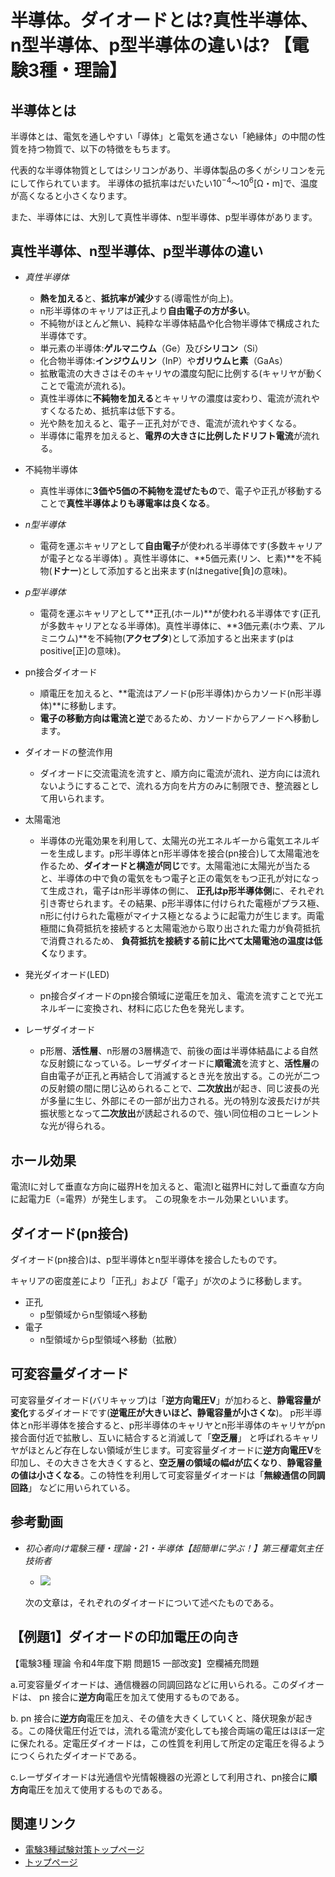 # 半導体。ダイオードとは?真性半導体、n型半導体、p型半導体の違いは? 【電験3種・理論】

## 半導体とは

半導体とは、電気を通しやすい「導体」と電気を通さない「絶縁体」の中間の性質を持つ物質で、以下の特徴をもちます。

代表的な半導体物質としてはシリコンがあり、半導体製品の多くがシリコンを元にして作られています。
半導体の抵抗率はだいたい$10^{-4}$～$10^{6}$[Ω・m]で、温度が高くなると小さくなります。

また、半導体には、大別して真性半導体、n型半導体、p型半導体があります。




## 真性半導体、n型半導体、p型半導体の違い

- *真性半導体*
    - **熱を加える**と、**抵抗率が減少**する(導電性が向上)。
    - n形半導体のキャリアは正孔より**自由電子の方が多い**。
    - 不純物がほとんど無い、純粋な半導体結晶や化合物半導体で構成された半導体です。
    - 単元素の半導体:**ゲルマニウム**（Ge）及び**シリコン**（Si）
    - 化合物半導体:**インジウムリン**（InP）や**ガリウムヒ素**（GaAs）
    - 拡散電流の大きさはそのキャリヤの濃度勾配に比例する(キャリヤが動くことで電流が流れる)。
    - 真性半導体に**不純物を加える**とキャリヤの濃度は変わり、電流が流れやすくなるため、抵抗率は低下する。
    - 光や熱を加えると、電子－正孔対ができ、電流が流れやすくなる。
    - 半導体に電界を加えると、**電界の大きさに比例したドリフト電流**が流れる。
- 不純物半導体
    - 真性半導体に**3価や5価の不純物を混ぜたもの**で、電子や正孔が移動することで**真性半導体よりも導電率は良くなる**。
- *n型半導体*
    - 電荷を運ぶキャリアとして**自由電子**が使われる半導体です(多数キャリアが電子となる半導体) 。真性半導体に、**5価元素(リン、ヒ素)**を不純物(**ドナー**)として添加すると出来ます(nはnegative[負]の意味)。
- *p型半導体*
    - 電荷を運ぶキャリアとして**正孔(ホール)**が使われる半導体です(正孔が多数キャリアとなる半導体)。真性半導体に、**3価元素(ホウ素、アルミニウム)**を不純物(**アクセプタ**)として添加すると出来ます(pはpositive[正]の意味)。



- pn接合ダイオード
    - 順電圧を加えると、**電流はアノード(p形半導体)からカソード(n形半導体)**に移動します。
    - **電子の移動方向は電流と逆**であるため、カソードからアノードへ移動します。
- ダイオードの整流作用
    - ダイオードに交流電流を流すと、順方向に電流が流れ、逆方向には流れないようにすることで、流れる方向を片方のみに制限でき、整流器として用いられます。
- 太陽電池
    - 半導体の光電効果を利用して、太陽光の光エネルギーから電気エネルギーを生成します。p形半導体とn形半導体を接合(pn接合)して太陽電池を作るため、**ダイオードと構造が同じ**です。太陽電池に太陽光が当たると、半導体の中で負の電気をもつ電子と正の電気をもつ正孔が対になって生成され，電子はn形半導体の側に、 **正孔はp形半導体側**に、それぞれ引き寄せられます。その結果、p形半導体に付けられた電極がプラス極、n形に付けられた電極がマイナス極となるように起電力が生じます。両電極間に負荷抵抗を接続すると太陽電池から取り出された電力が負荷抵抗で消費されるため、 **負荷抵抗を接続する前に比べて太陽電池の温度は低く**なります。
- 発光ダイオード(LED)
    - pn接合ダイオードのpn接合領域に逆電圧を加え、電流を流すことで光エネルギーに変換され、材料に応じた色を発光します。
- レーザダイオード
    - p形層、**活性層**、n形層の3層構造で、前後の面は半導体結晶による自然な反射鏡になっている。レーザダイオードに**順電流**を流すと、**活性層**の自由電子が正孔と再結合して消滅するとき光を放出する。この光が二つの反射鏡の間に閉じ込められることで、**二次放出**が起き、同じ波長の光が多量に生じ、外部にその一部が出力される。光の特別な波長だけが共振状態となって**二次放出**が誘起されるので、強い同位相のコヒーレントな光が得られる。


## ホール効果

電流Iに対して垂直な方向に磁界Hを加えると、電流Iと磁界Hに対して垂直な方向に起電力E（=電界）が発生します。
この現象をホール効果といいます。

## ダイオード(pn接合)

ダイオード(pn接合)は、p型半導体とn型半導体を接合したものです。


キャリアの密度差により「正孔」および「電子」が次のように移動します。

- 正孔
    - p型領域からn型領域へ移動
- 電子
    - n型領域からp型領域へ移動（拡散）

## 可変容量ダイオード

可変容量ダイオード(バリキャップ)は「**逆方向電圧V**」が加わると、**静電容量が変化**するダイオードです(**逆電圧が大きいほど、静電容量が小さくな**)。 p形半導体とn形半導体を接合すると、p形半導体のキャリヤとn形半導体のキャリヤがpn接合面付近で拡散し、互いに結合すると消滅して「**空乏層**」 と呼ばれるキャリヤがほとんど存在しない領域が生じます。可変容量ダイオードに**逆方向電圧V**を印加し、その大きさを大きくすると、**空乏層の領域の幅dが広くなり**、**静電容量の値は小さくなる**。この特性を利用して可変容量ダイオードは「**無線通信の同調回路**」 などに用いられている。

## 参考動画

- *初心者向け電験三種・理論・21・半導体【超簡単に学ぶ！】第三種電気主任技術者*
    - [![](https://img.youtube.com/vi/2s3WI3417Nc/0.jpg)](https://www.youtube.com/watch?v=2s3WI3417Nc)

    次の文章は，それぞれのダイオードについて述べたものである。

## 【例題1】ダイオードの印加電圧の向き

【電験3種 理論 令和4年度下期 問題15 一部改変】空欄補充問題

a.可変容量ダイオードは、通信機器の同調回路などに用いられる。このダイオードは、 pn 
接合に**逆方向**電圧を加えて使用するものである。

b. pn 接合に**逆方向**電圧を加え、その値を大きくしていくと、降伏現象が起きる。この降伏電圧付近では，流れる電流が変化しても接合両端の電圧はほぼ一定に保たれる。定電圧ダイオードは，この性質を利用して所定の定電圧を得るようにつくられたダイオードである。

c.レーザダイオードは光通信や光情報機器の光源として利用され、pn接合に**順方向**電圧を加えて使用するものである。


## 関連リンク

- [電験3種試験対策トップページ](../index.md)
- [トップページ](../../../index.md)